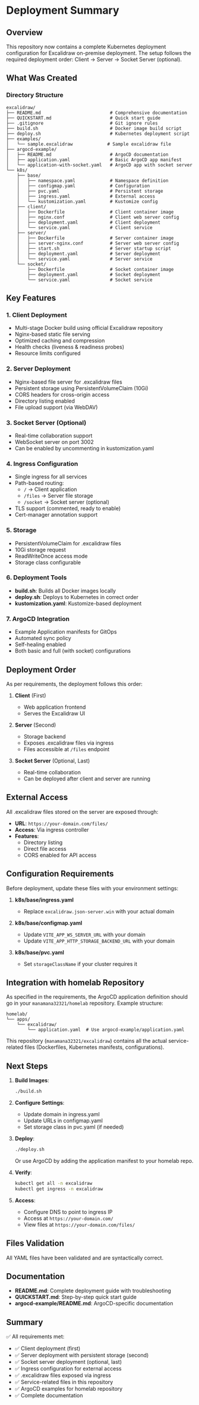 # Deployment Summary

## Overview

This repository now contains a complete Kubernetes deployment configuration for Excalidraw on-premise deployment. The setup follows the required deployment order: Client → Server → Socket Server (optional).

## What Was Created

### Directory Structure

```
excalidraw/
├── README.md                          # Comprehensive documentation
├── QUICKSTART.md                      # Quick start guide
├── .gitignore                         # Git ignore rules
├── build.sh                           # Docker image build script
├── deploy.sh                          # Kubernetes deployment script
├── examples/
│   └── sample.excalidraw             # Sample excalidraw file
├── argocd-example/
│   ├── README.md                      # ArgoCD documentation
│   ├── application.yaml               # Basic ArgoCD app manifest
│   └── application-with-socket.yaml   # ArgoCD app with socket server
└── k8s/
    ├── base/
    │   ├── namespace.yaml             # Namespace definition
    │   ├── configmap.yaml             # Configuration
    │   ├── pvc.yaml                   # Persistent storage
    │   ├── ingress.yaml               # External access
    │   └── kustomization.yaml         # Kustomize config
    ├── client/
    │   ├── Dockerfile                 # Client container image
    │   ├── nginx.conf                 # Client web server config
    │   ├── deployment.yaml            # Client deployment
    │   └── service.yaml               # Client service
    ├── server/
    │   ├── Dockerfile                 # Server container image
    │   ├── server-nginx.conf          # Server web server config
    │   ├── start.sh                   # Server startup script
    │   ├── deployment.yaml            # Server deployment
    │   └── service.yaml               # Server service
    └── socket/
        ├── Dockerfile                 # Socket container image
        ├── deployment.yaml            # Socket deployment
        └── service.yaml               # Socket service
```

## Key Features

### 1. Client Deployment

- Multi-stage Docker build using official Excalidraw repository
- Nginx-based static file serving
- Optimized caching and compression
- Health checks (liveness & readiness probes)
- Resource limits configured

### 2. Server Deployment

- Nginx-based file server for .excalidraw files
- Persistent storage using PersistentVolumeClaim (10Gi)
- CORS headers for cross-origin access
- Directory listing enabled
- File upload support (via WebDAV)

### 3. Socket Server (Optional)

- Real-time collaboration support
- WebSocket server on port 3002
- Can be enabled by uncommenting in kustomization.yaml

### 4. Ingress Configuration

- Single ingress for all services
- Path-based routing:
  - `/` → Client application
  - `/files` → Server file storage
  - `/socket` → Socket server (optional)
- TLS support (commented, ready to enable)
- Cert-manager annotation support

### 5. Storage

- PersistentVolumeClaim for .excalidraw files
- 10Gi storage request
- ReadWriteOnce access mode
- Storage class configurable

### 6. Deployment Tools

- **build.sh**: Builds all Docker images locally
- **deploy.sh**: Deploys to Kubernetes in correct order
- **kustomization.yaml**: Kustomize-based deployment

### 7. ArgoCD Integration

- Example Application manifests for GitOps
- Automated sync policy
- Self-healing enabled
- Both basic and full (with socket) configurations

## Deployment Order

As per requirements, the deployment follows this order:

1. **Client** (First)

   - Web application frontend
   - Serves the Excalidraw UI

2. **Server** (Second)

   - Storage backend
   - Exposes .excalidraw files via ingress
   - Files accessible at `/files` endpoint

3. **Socket Server** (Optional, Last)
   - Real-time collaboration
   - Can be deployed after client and server are running

## External Access

All .excalidraw files stored on the server are exposed through:

- **URL**: `https://your-domain.com/files/`
- **Access**: Via ingress controller
- **Features**:
  - Directory listing
  - Direct file access
  - CORS enabled for API access

## Configuration Requirements

Before deployment, update these files with your environment settings:

1. **k8s/base/ingress.yaml**

   - Replace `excalidraw.json-server.win` with your actual domain

2. **k8s/base/configmap.yaml**

   - Update `VITE_APP_WS_SERVER_URL` with your domain
   - Update `VITE_APP_HTTP_STORAGE_BACKEND_URL` with your domain

3. **k8s/base/pvc.yaml**
   - Set `storageClassName` if your cluster requires it

## Integration with homelab Repository

As specified in the requirements, the ArgoCD application definition should go in your `manamana32321/homelab` repository. Example structure:

```
homelab/
└── apps/
    └── excalidraw/
        └── application.yaml  # Use argocd-example/application.yaml
```

This repository (`manamana32321/excalidraw`) contains all the actual service-related files (Dockerfiles, Kubernetes manifests, configurations).

## Next Steps

1. **Build Images**:

   ```bash
   ./build.sh
   ```

2. **Configure Settings**:

   - Update domain in ingress.yaml
   - Update URLs in configmap.yaml
   - Set storage class in pvc.yaml (if needed)

3. **Deploy**:

   ```bash
   ./deploy.sh
   ```

   Or use ArgoCD by adding the application manifest to your homelab repo.

4. **Verify**:

   ```bash
   kubectl get all -n excalidraw
   kubectl get ingress -n excalidraw
   ```

5. **Access**:
   - Configure DNS to point to ingress IP
   - Access at `https://your-domain.com/`
   - View files at `https://your-domain.com/files/`

## Files Validation

All YAML files have been validated and are syntactically correct.

## Documentation

- **README.md**: Complete deployment guide with troubleshooting
- **QUICKSTART.md**: Step-by-step quick start guide
- **argocd-example/README.md**: ArgoCD-specific documentation

## Summary

✅ All requirements met:

- ✅ Client deployment (first)
- ✅ Server deployment with persistent storage (second)
- ✅ Socket server deployment (optional, last)
- ✅ Ingress configuration for external access
- ✅ .excalidraw files exposed via ingress
- ✅ Service-related files in this repository
- ✅ ArgoCD examples for homelab repository
- ✅ Complete documentation

